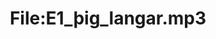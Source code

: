 ---
title: File:E1_þig_langar.mp3
recording of: þig langar
reading speed: slow
speaker: E
license: CC0
---